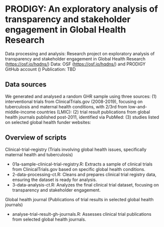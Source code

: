 # PRODIGY: An exploratory analysis of transparency and stakeholder engagement in Global Health Research
Data processing and analysis: Research project on exploratory analysis of transparency and stakeholder engagement in Global Health Research (https://osf.io/hqdns/)
Data: OSF (https://osf.io/hqdns/) and PRODIGY GitHub account ()
Publication: TBD

## Data sources
We generated and analysed a random GHR sample using three sources: 
(1) interventional trials from ClinicalTrials.gov (2008-2019), focusing on tuberculosis and maternal health conditions, with 2/3rd from low-and-middle-income countries (LMIC):
(2) trial result publications from global health journals published post-2011, identified via PubMed: 
(3) studies listed on selected global health funder websites: 

##  Overview of scripts
Clinical-trial-registry (Trials involving global health issues, specifically maternal health and tuberculosis)
- 01a-sample-clinical-trial-registry.R: Extracts a sample of clinical trials from ClinicalTrials.gov based on specific global health conditions.
- 2-data-processing-ct.R: Cleans and prepares clinical trial registry data, ensuring the dataset is ready for analysis.
- 3-data-analysis-ct.R: Analyzes the final clinical trial dataset, focusing on transparency and stakeholder engagement.

Global health journal (Publications of trial results in selected global health journals)
- analyse-trial-result-gh-journals.R: Assesses clinical trial publications from selected global health journals.


